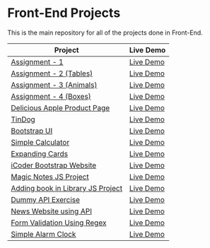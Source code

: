 # Front-End Projects

This is the main repository for all of the projects done in Front-End.

| Project                                                                                                                     | Live Demo                                                                         |
| --------------------------------------------------------------------------------------------------------------------------- | --------------------------------------------------------------------------------- |
| [Assignment - 1](https://github.com/Shraddha8920/Front-end/tree/main/Assignment%201)                             | [Live Demo](https://shraddha8920.github.io/Front-end/Assignment%201/Assignment1.html)               |
| [Assignment - 2 (Tables)](https://github.com/Shraddha8920/Front-end/blob/main/Assignment%202)                             | [Live Demo](https://shraddha8920.github.io/Front-end/Assignment%202/Assignment2.html)               |
| [Assignment - 3 (Animals)](https://github.com/Shraddha8920/Front-end/tree/main/Assignment%203%20(Animals))                             | [Live Demo](https://shraddha8920.github.io/Front-end/Assignment%203%20(Animals)/Asignment3(Animals).html)               |
| [Assignment - 4 (Boxes)](https://github.com/Shraddha8920/Front-end/tree/main/Assignment%204%20(Boxes))                             | [Live Demo](https://shraddha8920.github.io/Front-end/Assignment%204%20(Boxes)/Assignment4(Boxes).html)               |
| [Delicious Apple Product Page](https://github.com/Shraddha8920/Front-end/tree/main/Delicious%20Apple%20(Product%20Page))                             | [Live Demo](https://shraddha8920.github.io/Front-end/Delicious%20Apple%20(Product%20Page)/deliciousapple.html)               |
| [TinDog](https://github.com/Shraddha8920/Front-end/tree/main/Tindog)                             | [Live Demo](https://shraddha8920.github.io/Front-end/Tindog/tindog.html)               |
| [Bootstrap UI](https://github.com/Shraddha8920/Front-end/tree/main/UI)                             | [Live Demo](https://shraddha8920.github.io/Front-end/UI/UIAssignment.html)               |
| [Simple Calculator](https://github.com/Shraddha8920/Front-end/tree/main/Simple%20Calculator)                             | [Live Demo](https://shraddha8920.github.io/Front-end/Simple%20Calculator/jsbasiccalculator.html)               |
| [Expanding Cards](https://github.com/Shraddha8920/Front-end/tree/main/Expanding%20Cards)                             | [Live Demo](https://shraddha8920.github.io/Front-end/Expanding%20Cards/ExpandingCards.html)               |
| [iCoder Bootstrap Website](https://github.com/Shraddha8920/Front-end/tree/main/iCoder%20Bootstrap%20Website)                             | [Live Demo](https://shraddha8920.github.io/Front-end/iCoder%20Bootstrap%20Website/home.html)               |
| [Magic Notes JS Project](https://github.com/Shraddha8920/Front-end/tree/main/Magic%20Notes%20JS%20Project)                             | [Live Demo](https://shraddha8920.github.io/Front-end/Magic%20Notes%20JS%20Project/index.html)               |
| [Adding book in Library JS Project](https://github.com/Shraddha8920/Front-end/tree/main/College%20Library%20Website)                             | [Live Demo](https://shraddha8920.github.io/Front-end/College%20Library%20Website/index.html)               |
| [Dummy API Exercise](https://github.com/Shraddha8920/Front-end/tree/main/Dummy%20API%20Exercise)                             | [Live Demo](https://shraddha8920.github.io/Front-end/Dummy%20API%20Exercise/dummyapiexercise.html)               |
| [News Website using API](https://github.com/Shraddha8920/Front-end/tree/main/News%20Website%20Using%20API)                             | [Live Demo](https://shraddha8920.github.io/Front-end/News%20Website%20Using%20API/index.html)               |
| [Form Validation Using Regex](https://github.com/Shraddha8920/Front-end/tree/main/Form%20Validation%20Using%20Regex)                             | [Live Demo](https://shraddha8920.github.io/Front-end/Form%20Validation%20Using%20Regex/index.html)               |
| [Simple Alarm Clock](https://github.com/Shraddha8920/Front-end/tree/main/Simple%20Alarm%20Clock)                             | [Live Demo](https://shraddha8920.github.io/Front-end/Simple%20Alarm%20Clock/index.html)               |
